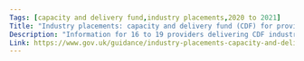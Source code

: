```yaml
---
Tags: [capacity and delivery fund,industry placements,2020 to 2021]
Title: "Industry placements: capacity and delivery fund (CDF) for providers delivering in 2020 to 2021 academic year"
Description: "Information for 16 to 19 providers delivering CDF industry placement(s) for academic year 2020 to 2021."
Link: https://www.gov.uk/guidance/industry-placements-capacity-and-delivery-fund-cdf-for-providers-delivering-in-2020-to-2021-academic-year
---
```

